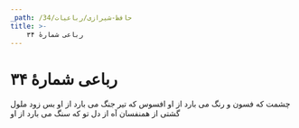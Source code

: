 ```yaml
---
_path: /حافظ-شیرازی/رباعیات/34
title: >-
    رباعی شمارهٔ ۳۴
---
```

# رباعی شمارهٔ ۳۴

چشمت که فسون و رنگ می بارد از او
افسوس که تیر جنگ می بارد از او
بس زود ملول گشتی از همنفسان
آه از دل تو که سنگ می بارد از او
